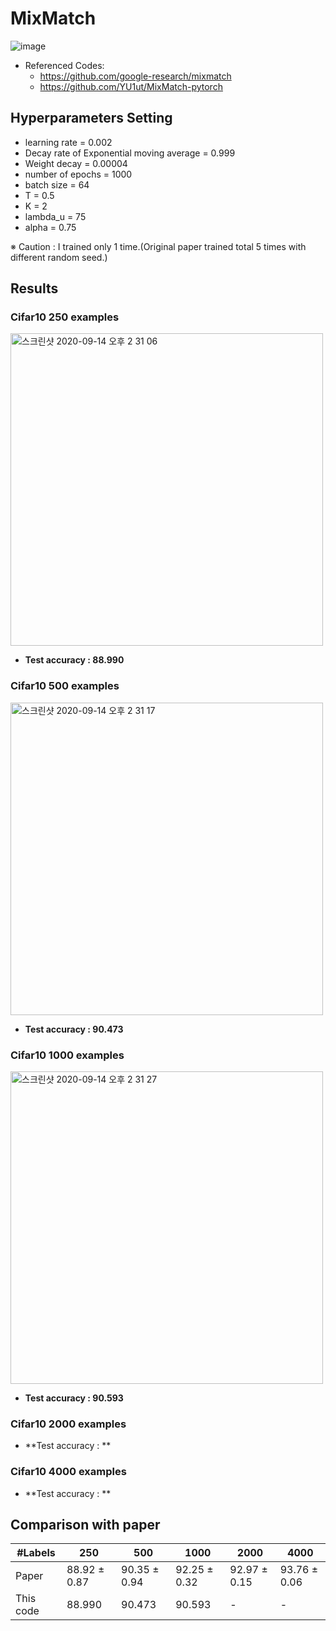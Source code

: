# MixMatch

![image](https://user-images.githubusercontent.com/17904547/92840923-a869f780-f41c-11ea-848a-22816dede0ae.png)

- Referenced Codes: 
   - https://github.com/google-research/mixmatch
   - https://github.com/YU1ut/MixMatch-pytorch
   


## Hyperparameters Setting

- learning rate = 0.002
- Decay rate of Exponential moving average = 0.999
- Weight decay = 0.00004
- number of epochs = 1000
- batch size = 64
- T = 0.5
- K = 2
- lambda_u = 75
- alpha = 0.75

※ Caution : I trained only 1 time.(Original paper trained total 5 times with different random seed.)

## Results

### Cifar10 250 examples

<img width="500" alt="스크린샷 2020-09-14 오후 2 31 06" src="https://user-images.githubusercontent.com/17904547/93049220-8af69100-f69b-11ea-9d11-06b3833c08af.png">

- **Test accuracy : 88.990**

### Cifar10 500 examples

<img width="500" alt="스크린샷 2020-09-14 오후 2 31 17" src="https://user-images.githubusercontent.com/17904547/93049225-8e8a1800-f69b-11ea-9ae7-0e856369d65b.png">

- **Test accuracy : 90.473**

### Cifar10 1000 examples

<img width="500" alt="스크린샷 2020-09-14 오후 2 31 27" src="https://user-images.githubusercontent.com/17904547/93049227-8fbb4500-f69b-11ea-8303-4c4dc5c699bb.png">

- **Test accuracy : 90.593**

### Cifar10 2000 examples


- **Test accuracy : **

### Cifar10 4000 examples


- **Test accuracy : **


## Comparison with paper

|#Labels|250|500|1000|2000|4000|
|-------|---|---|----|----|----|
|Paper| 88.92 ± 0.87|90.35 ± 0.94|92.25 ± 0.32|92.97 ± 0.15|93.76 ± 0.06|
|This code|88.990|90.473|90.593|-|-|


